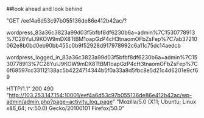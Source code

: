 ##look ahead and look behind

"GET /eef4a6d53c97b055136de86e412b42ac/?

wordpress_83a36c3823a99d03f5bfbf8df6230b6a=admin%7C1530778913%7C28YuIJ9KOW9mDX8TtBM1oapGzP4cH3tnaomOFbZsFep%7C7ab37210062e8b0bd0eb90bb455c0b9f52928d917978992c6a11c75dc14aedcb





wordpress_logged_in_83a36c3823a99d03f5bfbf8df6230b6a=admin%7C1530778913%7C28YuIJ9KOW9mDX8TtBM1oapGzP4cH3tnaomOFbZsFep%7C6f68597cc33112138ac5b4224714344b5f0a33a8d5fbc8e5d21c4d6201e9cf69



 HTTP/1.1" 200 490 "http://103.253.147.154:10001/eef4a6d53c97b055136de86e412b42ac/wp-admin/admin.php?page=activity_log_page" "Mozilla/5.0 (X11; Ubuntu; Linux x86_64; rv:50.0) Gecko/20100101 Firefox/50.0"
